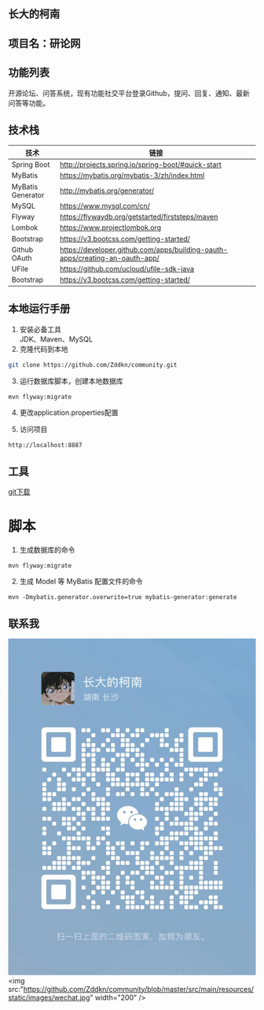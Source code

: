 ## 长大的柯南

## 项目名：研论网

## 功能列表
开源论坛、问答系统，现有功能社交平台登录Github，提问、回复、通知、最新问答等功能。

## 技术栈
|  技术   |  链接   |
| --- | --- |
|  Spring Boot   |  http://projects.spring.io/spring-boot/#quick-start   |
|   MyBatis  |  https://mybatis.org/mybatis-3/zh/index.html   |
|   MyBatis Generator  |  http://mybatis.org/generator/   |
|   MySQL  |   https://www.mysql.com/cn/  |
|   Flyway  |   https://flywaydb.org/getstarted/firststeps/maven  |
|Lombok| https://www.projectlombok.org |
|Bootstrap|https://v3.bootcss.com/getting-started/|
|Github OAuth|https://developer.github.com/apps/building-oauth-apps/creating-an-oauth-app/|
|UFile|https://github.com/ucloud/ufile-sdk-java|
|Bootstrap|https://v3.bootcss.com/getting-started/|

## 本地运行手册
1. 安装必备工具  
   JDK、Maven、MySQL
2. 克隆代码到本地
```sh
git clone https://github.com/Zddkn/community.git
````
3. 运行数据库脚本，创建本地数据库
```sh
mvn flyway:migrate
```
4. 更改application.properties配置

5. 访问项目
```
http://localhost:8887
```

## 工具
[git下载](https://gitforwindows.org/)

# 脚本
1. 生成数据库的命令
```
mvn flyway:migrate
```
2. 生成 Model 等 MyBatis 配置文件的命令
```
mvn -Dmybatis.generator.overwrite=true mybatis-generator:generate

```

## 联系我
![](https://github.com/Zddkn/community/blob/master/src/main/resources/static/images/wechat.jpg)
<img src:"https://github.com/Zddkn/community/blob/master/src/main/resources/static/images/wechat.jpg" width="200" />

